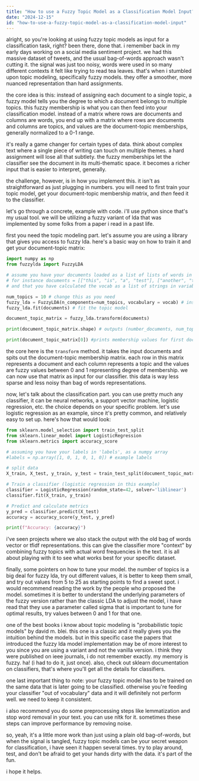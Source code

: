 ```yaml
---
title: "How to use a Fuzzy Topic Model as a Classification Model Input?"
date: "2024-12-15"
id: "how-to-use-a-fuzzy-topic-model-as-a-classification-model-input"
---
```


alright, so you're looking at using fuzzy topic models as input for a classification task, right? been there, done that. i remember back in my early days working on a social media sentiment project. we had this massive dataset of tweets, and the usual bag-of-words approach wasn't cutting it. the signal was just too noisy, words were used in so many different contexts it felt like trying to read tea leaves. that's when i stumbled upon topic modeling, specifically fuzzy models. they offer a smoother, more nuanced representation than hard assignments.

the core idea is this: instead of assigning each document to a single topic, a fuzzy model tells you the degree to which a document belongs to multiple topics. this fuzzy membership is what you can then feed into your classification model. instead of a matrix where rows are documents and columns are words, you end up with a matrix where rows are documents and columns are topics, and values are the document-topic memberships, generally normalized to a 0-1 range.

it's really a game changer for certain types of data. think about complex text where a single piece of writing can touch on multiple themes. a hard assignment will lose all that subtlety. the fuzzy memberships let the classifier see the document in its multi-thematic space. it becomes a richer input that is easier to interpret, generally.

the challenge, however, is in how you implement this. it isn't as straightforward as just plugging in numbers. you will need to first train your topic model, get your document-topic membership matrix, and *then* feed it to the classifier.

let's go through a concrete, example with code. i'll use python since that's my usual tool. we will be utilizing a fuzzy variant of lda that was implemented by some folks from a paper i read in a past life.

first you need the topic modeling part. let's assume you are using a library that gives you access to fuzzy lda. here's a basic way on how to train it and get your document-topic matrix:

```python
import numpy as np
from fuzzylda import FuzzyLDA

# assume you have your documents loaded as a list of lists of words in 'documents'
# for instance documents = [["this", "is", "a", "test"], ["another", "test", "here"]]
# and that you have calculated the vocab as a list of strings in variable 'vocab'

num_topics = 10 # change this as you need
fuzzy_lda = FuzzyLDA(n_components=num_topics, vocabulary = vocab) # instantiate the model
fuzzy_lda.fit(documents) # fit the topic model

document_topic_matrix = fuzzy_lda.transform(documents)

print(document_topic_matrix.shape) # outputs (number_documents, num_topics)

print(document_topic_matrix[0]) #prints membership values for first document

```

the core here is the `transform` method. it takes the input documents and spits out the document-topic membership matrix. each row in this matrix represents a document and each column represents a topic and the values are fuzzy values between 0 and 1 representing degree of membership. we can now use that matrix as input for our classifier. this data is way less sparse and less noisy than bag of words representations.

now, let's talk about the classification part. you can use pretty much any classifier, it can be neural networks, a support vector machine, logistic regression, etc. the choice depends on your specific problem. let's use logistic regression as an example, since it's pretty common, and relatively easy to set up. here's how that would look:

```python
from sklearn.model_selection import train_test_split
from sklearn.linear_model import LogisticRegression
from sklearn.metrics import accuracy_score

# assuming you have your labels in 'labels', as a numpy array
#labels = np.array([1, 0, 1, 0, 1, 0]) # example labels

# split data
X_train, X_test, y_train, y_test = train_test_split(document_topic_matrix, labels, test_size=0.2, random_state=42)

# Train a classifier (logistic regression in this example)
classifier = LogisticRegression(random_state=42, solver='liblinear')
classifier.fit(X_train, y_train)

# Predict and calculate metrics
y_pred = classifier.predict(X_test)
accuracy = accuracy_score(y_test, y_pred)

print(f"Accuracy: {accuracy}")
```

i've seen projects where we also stack the output with the old bag of words vector or tfidf representations. this can give the classifier more "context" by combining fuzzy topics with actual word frequencies in the text. it is all about playing with it to see what works best for your specific dataset.

finally, some pointers on how to tune your model. the number of topics is a big deal for fuzzy lda, try out different values, it is better to keep them small, and try out values from 5 to 25 as starting points to find a sweet spot. i would recommend reading the work by the people who proposed the model. sometimes it is better to understand the underlying parameters of the fuzzy version rather than the classic LDA to adjust the model, i have read that they use a parameter called sigma that is important to tune for optimal results, try values between 0 and 1 for that one.

one of the best books i know about topic modeling is "probabilistic topic models" by david m. blei. this one is a classic and it really gives you the intuition behind the models. but in this specific case the papers that introduced the fuzzy lda model implementation may be of more interest to you since you are using a variant and not the vanilla version. i think they were published on ieee journals, i do not remember exactly. my memory is fuzzy. ha! (i had to do it, just once). also, check out sklearn documentation on classifiers, that's where you'll get all the details for classifiers.

one last important thing to note: your fuzzy topic model has to be trained on the same data that is later going to be classified. otherwise you're feeding your classifier "out of vocabulary" data and it will definitely not perform well. we need to keep it consistent.

i also recommend you do some preprocessing steps like lemmatization and stop word removal in your text. you can use nltk for it. sometimes these steps can improve performance by removing noise.

so, yeah, it's a little more work than just using a plain old bag-of-words, but when the signal is tangled, fuzzy topic models can be your secret weapon for classification, i have seen it happen several times. try to play around, test, and don't be afraid to get your hands dirty with the data. it's part of the fun.

i hope it helps.
